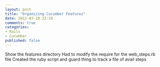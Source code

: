 ```yaml
---
layout: post
title: "Organizing Cucumber Features"
date: 2012-07-10 22:29
comments: true
categories: 
- Rails
- Cucumber
published: false
---
```


Show the features directory
Had to modify the require for the web\_steps.rb file
Created the ruby script and guard thing to track a file of avail steps
